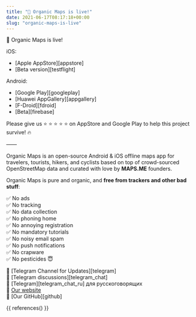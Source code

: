 ```yaml
---
title: "🍃 Organic Maps is live!"
date: 2021-06-17T08:17:18+00:00
slug: "organic-maps-is-live"
---
```


🍃 Organic Maps is live!

iOS:

- [Apple AppStore][appstore]
- [Beta version][testflight]

Android:

- [Google Play][googleplay]
- [Huawei AppGallery][appgallery]
- [F-Droid][fdroid]
- [Beta][firebase]

Please give us ⭐ ⭐ ⭐ ⭐ ⭐ on AppStore and Google Play to help this project survive! 🔥

——

Organic Maps is an open-source Android & iOS offline maps app
for travelers, tourists, hikers, and cyclists based on top of crowd-sourced
OpenStreetMap data and curated with love by **MAPS.ME** founders.

Organic Maps is pure and organic, and **free from trackers and other bad stuff**:

✅ No ads<br/>
✅ No tracking<br/>
✅ No data collection<br/>
✅ No phoning home<br/>
✅ No annoying registration<br/>
✅ No mandatory tutorials<br/>
✅ No noisy email spam<br/>
✅ No push notifications<br/>
✅ No crapware<br/>
✅ No pesticides 😇<br/>

🔗 [Telegram Channel for Updates][telegram]<br/>
🔗 [Telegram discussions][telegram_chat]<br/>
🔗 [Telegram][telegram_chat_ru] для русскоговорящих<br/>
🔗 [Our website](https://organicmaps.app/)<br/>
🔗 [Our GitHub][github]<br/>

{{ references() }}
